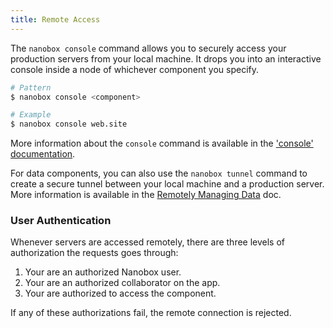 ```yaml
---
title: Remote Access
---
```


The `nanobox console` command allows you to securely access your production servers from your local machine. It drops you into an interactive console inside a node of whichever component you specify.

```bash
# Pattern
$ nanobox console <component>

# Example
$ nanobox console web.site
```

More information about the `console` command is available in the ['console' documentation](/cli/console/).

For data components, you can also use the `nanobox tunnel` command to create a secure tunnel between your local machine and a production server. More information is available in the [Remotely Managing Data](/data-management/remotely-managing-data/#create-a-secure-tunnel) doc.

### User Authentication
Whenever servers are accessed remotely, there are three levels of authorization the requests goes through:

1. Your are an authorized Nanobox user.
2. Your are an authorized collaborator on the app.
3. Your are authorized to access the component.

If any of these authorizations fail, the remote connection is rejected.
